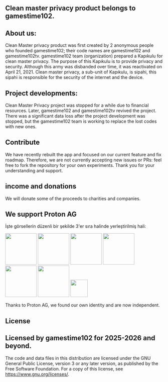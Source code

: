 Clean master privacy product belongs to gamestime102.
------------------------------------------------------------------------------------------------------
About us:
------------------------------------------------------------------------------------------------------
Clean Master privacy product was first created by 2 anonymous people who founded gamestime102; their code names are gamestime102 and gamestime102tv. gamestime102 team (organization) prepared a Kapıkulu for clean master privacy. The purpose of this Kapıkulu is to provide privacy and security.
Although this army was disbanded over time, it was reactivated on April 21, 2021. Clean master privacy, a sub-unit of Kapıkulu, is sipahi, this sipahi is responsible for the security of the internet and the device. 

Project developments:
----------------------------------------------------------------------------------------------------
Clean Master Privacy project was stopped for a while due to financial resources. Later, gamestime102 and gamestime102tv revived the project. There was a significant data loss after the project development was stopped, but the gamestime102 team is working to replace the lost codes with new ones.

Contribute
------------------------------------------------------------------------------------------------------
We have recently rebuilt the app and focused on our current feature and fix roadmap. Therefore, we are not currently accepting new issues or PRs: feel free to fork the repository for your own experiments. Thank you for your understanding and support.

income and donations
-------------------------------------------------------------------------------------------------------
We will donate some of the proceeds to charities and companies.

We support Proton AG
--------------------------------------------------------------------------------------------------------
İşte görsellerin düzenli bir şekilde 3'er sıra halinde yerleştirilmiş hali:

<img src="https://github.com/user-attachments/assets/8472e1a0-5605-404e-b906-1e8b69275595" height="100">
<img src="https://github.com/user-attachments/assets/30ceabf7-8768-4fe9-989a-6389642e7084" height="100">
<img src="https://github.com/user-attachments/assets/89e1abd5-f0e4-4f39-a2aa-14b37e5ead2a" height="100">

<img src="https://github.com/user-attachments/assets/8256fb3c-dc15-40f2-bcce-44fd98f30adc" height="100">
<img src="https://github.com/user-attachments/assets/8243f98a-e306-40ef-82e8-cd9ff68b41ee" height="100">
<img src="https://github.com/user-attachments/assets/9b32e695-fc63-4e1d-9234-63cd77f1e93b" height="100"> <img src="https://github.com/user-attachments/assets/1a9acf85-cfd0-4627-99a9-579f2eaa3fe1" height="55">

Thanks to Proton AG, we found our own identity and are now independent.

License
--------------------------------------------------------------------------------------------------------
Licensed by gamestime102 for 2025-2026 and beyond.
--------------------------------------------------------------------------------------------------------

The code and data files in this distribution are licensed under the GNU General Public License, version 3 or any later version, as published by the Free Software Foundation. For a copy of this license, see https://www.gnu.org/licenses/.
